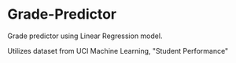 # Grade-Predictor
Grade predictor using Linear Regression model.

Utilizes dataset from UCI Machine Learning, "Student Performance"
